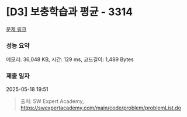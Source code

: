 # [D3] 보충학습과 평균 - 3314 

[문제 링크](https://swexpertacademy.com/main/code/problem/problemDetail.do?contestProbId=AWBnA2jaxDsDFAWr) 

### 성능 요약

메모리: 36,048 KB, 시간: 129 ms, 코드길이: 1,489 Bytes

### 제출 일자

2025-05-18 19:51



> 출처: SW Expert Academy, https://swexpertacademy.com/main/code/problem/problemList.do
